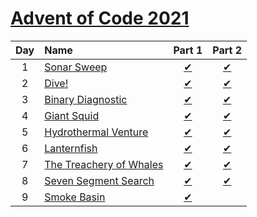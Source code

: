 [Advent of Code 2021](https://adventofcode.com/2021)
====================================================

|Day  |Name                             |Part 1                         |Part 2                         |
|:---:|:--------------------------------|:-----------------------------:|:-----------------------------:|
|1    |[Sonar Sweep][Day1]              |[&#10004;](./Day1/part1.dart)  |[&#10004;](./Day1/part2.dart)  |
|2    |[Dive!][Day2]                    |[&#10004;](./Day2/part1.dart)  |[&#10004;](./Day2/part2.dart)  |
|3    |[Binary Diagnostic][Day3]        |[&#10004;](./Day3/part1.dart)  |[&#10004;](./Day3/part2.dart)  |
|4    |[Giant Squid][Day4]              |[&#10004;](./Day4/part1.dart)  |[&#10004;](./Day4/part2.dart)  |
|5    |[Hydrothermal Venture][Day5]     |[&#10004;](./Day5/part1.dart)  |[&#10004;](./Day5/part2.dart)  |
|6    |[Lanternfish][Day6]              |[&#10004;](./Day6/part1.dart)  |[&#10004;](./Day6/part2.dart)  |
|7    |[The Treachery of Whales][Day7]  |[&#10004;](./Day7/part1.dart)  |[&#10004;](./Day7/part2.dart)  |
|8    |[Seven Segment Search][Day8]     |[&#10004;](./Day8/part1.dart)  |[&#10004;](./Day8/part2.dart)  |
|9    |[Smoke Basin][Day9]              |[&#10004;](./Day9/part1.dart)  |                               |

[Day1]: https://adventofcode.com/2021/day/1
[Day2]: https://adventofcode.com/2021/day/2
[Day3]: https://adventofcode.com/2021/day/3
[Day4]: https://adventofcode.com/2021/day/4
[Day5]: https://adventofcode.com/2021/day/5
[Day6]: https://adventofcode.com/2021/day/6
[Day7]: https://adventofcode.com/2021/day/7
[Day8]: https://adventofcode.com/2021/day/8
[Day9]: https://adventofcode.com/2021/day/9

